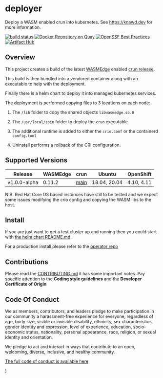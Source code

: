 # deployer

Deploy a WASM enabled crun into kubernetes. See https://knawd.dev for more information.


[![build status](https://github.com/knawd/deployer/workflows/CI/badge.svg)](https://github.com/knawd/deployer/actions)
[![Docker Repository on Quay](https://quay.io/repository/knawd/deployer/status "Docker Repository on Quay")](https://quay.io/repository/knawd/deployer)
[![OpenSSF Best Practices](https://bestpractices.coreinfrastructure.org/projects/6966/badge)](https://bestpractices.coreinfrastructure.org/projects/6966)
[![Artifact Hub](https://img.shields.io/endpoint?url=https://artifacthub.io/badge/repository/knawd-deployer)](https://artifacthub.io/packages/search?repo=knawd-deployer)

## Overview

This project creates a build of the latest [WASMEdge](https://github.com/WasmEdge/WasmEdge) enabled [crun release](https://github.com/containers/crun).

This build is then bundled into a vendored container along with an executable to help with the deployment.

Finally there is a helm chart to deploy it into managed kubernetes services.

The deployment is performed copying files to 3 locations on each node:

1. The `/lib` folder to copy the shared objects `libwasmedge.so.0`

2. The `/usr/local/sbin` folder to deploy the `crun` executable

3. The additional runtime is added to either the `crio.conf` or the containerd `config.toml`

4. Uninstall performs a rollback of the CRI configuration.

## Supported Versions

|Release|WASMEdge|crun|Ubuntu|OpenShift|
|---|---|---|---|---|
|v1.0.0-alpha|0.11.2|[main](https://github.com/containers/crun/commit/26fe1383a05279935e67ee31e7ff10c43e7d87ea)|18.04, 20.04|4.10, 4.11|

N.B. Red Hat Core OS based instances have still to be tested and we expect some issues modifying the crio config and copying the WASM libs to the host.

## Install

If you are just want to get a test cluster up and running then you could start with [the helm chart README.md](https://github.com/knawd/deployer/blob/main/charts/knawd-deployer/README.md).

For a production install please refer to the [operator repo](https://github.com/knawd/operator)

## Contributions

Please read the [CONTRIBUTING.md](CONTRIBUTING.md) it has some important notes.
Pay specific attention to the **Coding style guidelines** and the **Developer Certificate of Origin**

## Code Of Conduct

We as members, contributors, and leaders pledge to make participation in our
community a harassment-free experience for everyone, regardless of age, body
size, visible or invisible disability, ethnicity, sex characteristics, gender
identity and expression, level of experience, education, socio-economic status,
nationality, personal appearance, race, religion, or sexual identity
and orientation.

We pledge to act and interact in ways that contribute to an open, welcoming,
diverse, inclusive, and healthy community.

[The full code of conduct is available here](./code-of-conduct.md)

)

